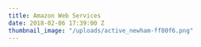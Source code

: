 ```yaml
---
title: Amazon Web Services
date: 2018-02-06 17:39:00 Z
thumbnail_image: "/uploads/active_newham-ff80f6.png"
---
```


